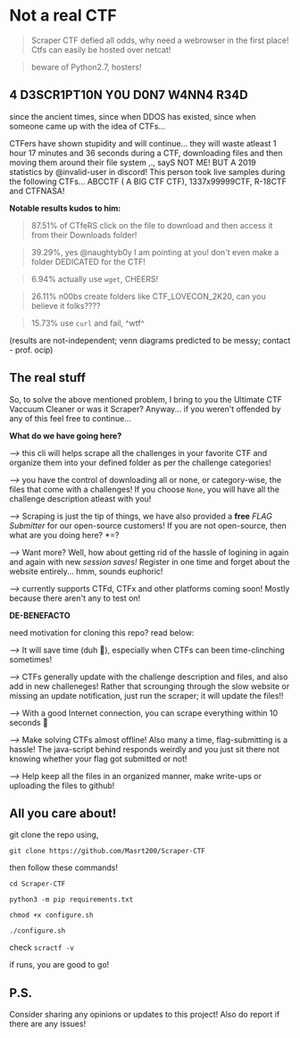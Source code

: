 # Not a real CTF

>Scraper CTF defied all odds, why need a webrowser in the first place! Ctfs can easily be hosted over netcat! 

>beware of Python2.7, hosters!

## 4 D3SCR1PT10N Y0U D0N7 W4NN4 R34D

since the ancient times, since when DDOS has existed, since when someone came up with the idea of CTFs...

CTFers have shown stupidity and will continue... they will waste atleast 1 hour 17 minutes and 36 seconds during a CTF, downloading files and then moving them around their file system ,., sayS NOT ME! BUT A 2019 statistics by @invalid-user in discord! This person took live samples during the following CTFs... ABCCTF ( A BIG CTF CTF), 1337x99999CTF, R-18CTF and CTFNASA! 

**Notable results kudos to him:**
> 87.51% of CTfeRS click on the file to download and then access it from their Downloads folder!

> 39.29%, yes @naughtyb0y I am pointing at you! don't even make a folder DEDICATED for the CTF!

> 6.94% actually use `wget`, CHEERS!

> 26.11% n00bs create folders like CTF_LOVECON_2K20, can you believe it folks????

> 15.73% use `curl` and fail, ^wtf^

(results are not-independent; venn diagrams predicted to be messy; contact - prof. ocip)

## The real stuff 

So, to solve the above mentioned problem, I bring to you the Ultimate CTF Vaccuum Cleaner or was it Scraper? Anyway... if you weren't offended by any of this feel free to continue...

**What do we have going here?**

*-->* this cli will helps scrape all the challenges in your favorite CTF and organize them into your defined folder as per the challenge categories!

*-->* you have the control of downloading all or none, or category-wise, the files that come with a challenges! If you choose `None`, you will have all the challenge description atleast with you!

*-->* Scraping is just the tip of things, we have also provided a **free** *FLAG Submitter* for our open-source customers! If you are not open-source, then what are you doing here? \*=?

*-->* Want more? Well, how about getting rid of the hassle of logining in again and again with new *session saves!* Register in one time and forget about the website entirely... hmm, sounds euphoric!

*-->* currently supports CTFd, CTFx and other platforms coming soon! Mostly because there aren't any to test on!

**DE-BENEFACTO**

need motivation for cloning this repo? read below:

*-->* It will save time (duh 🥴), especially when CTFs can been time-clinching sometimes!

*-->* CTFs generally update with the challenge description and files, and also add in new challeneges! Rather that scrounging through the slow website or missing an update notification, just run the scraper; it will update the files!!

*-->* With a good Internet connection, you can scrape everything within 10 seconds 🤯

*-->* Make solving CTFs almost offline! Also many a time, flag-submitting is a hassle! The java-script behind responds weirdly and you just sit there not knowing whether your flag got submitted or not!

*-->* Help keep all the files in an organized manner, make write-ups or uploading the files to github!


## All you care about!

git clone the repo using,

`git clone https://github.com/Masrt200/Scraper-CTF`

then follow these commands!

`cd Scraper-CTF`

`python3 -m pip requirements.txt`

`chmod +x configure.sh`

`./configure.sh`

check `scractf -v`

if runs, you are good to go!


## P.S.

Consider sharing any opinions or updates to this project! Also do report if there are any issues!